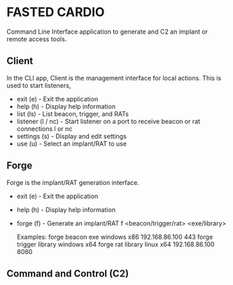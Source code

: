 # FASTED CARDIO
Command Line Interface application to generate and C2 an implant or remote access tools.

## Client
In the CLI app, Client is the management interface for local actions.  This is used to start listeners, 
- exit (e) - Exit the application
- help (h) - Display help information
- list (ls) - List beacon, trigger, and RATs
- listener (l / nc) - Start listener on a port to receive beacon or rat connections
    l <port> or nc <port>
- settings (s) - Display and edit settings
- use (u) - Select an implant/RAT to use

## Forge
Forge is the implant/RAT generation interface.
- exit (e) - Exit the application
- help (h) - Display help information
- forge (f) - Generate an implant/RAT
    f <beacon/trigger/rat> <exe/library> <os> <arch> <c2-ip> <c2-port>

    Examples:
    forge beacon exe windows x86 192.168.86.100 443
    forge trigger library windows x64
    forge rat library linux x64 192.168.86.100 8080

## Command and Control (C2)